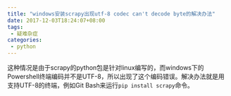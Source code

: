 ```yaml
---
title: "windows安装scrapy出现utf-8 codec can't decode byte的解决办法"
date: 2017-12-03T18:24:07+08:00
tags:
 - 疑难杂症
categories:
 - python
---
```


这种情况是由于scrapy的python包是针对linux编写的，而windows下的Powershell终端编码并不是UTF-8，所以出现了这个编码错误。解决办法就是用支持UTF-8的终端，例如Git Bash来运行`pip install scrapy`命令。
